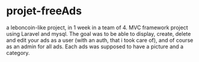 # projet-freeAds

a leboncoin-like project, in 1 week in a team of 4. MVC framework project using Laravel and mysql. 
The goal was to be able to display, create, delete and edit your ads as a user (with an auth, that i took care of), and of course as an admin for all ads.
Each ads was supposed to have a picture and a category. 
